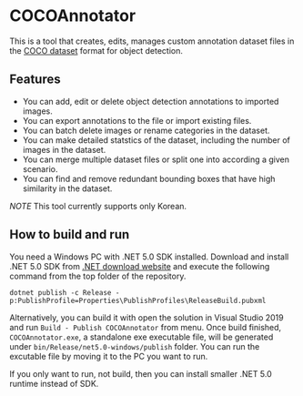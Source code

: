 # COCOAnnotator

This is a tool that creates, edits, manages custom annotation dataset files in the [COCO dataset](https://cocodataset.org/) format for object detection.

## Features

* You can add, edit or delete object detection annotations to imported images.
* You can export annotations to the file or import existing files.
* You can batch delete images or rename categories in the dataset.
* You can make detailed statstics of the dataset, including the number of images in the dataset.
* You can merge multiple dataset files or split one into according a given scenario.
* You can find and remove redundant bounding boxes that have high similarity in the dataset.

*NOTE* This tool currently supports only Korean.

## How to build and run

You need a Windows PC with .NET 5.0 SDK installed. Download and install .NET 5.0 SDK from [.NET download website](https://dotnet.microsoft.com/download) and execute the following command from the top folder of the repository.

```
dotnet publish -c Release -p:PublishProfile=Properties\PublishProfiles\ReleaseBuild.pubxml
```

Alternatively, you can build it with open the solution in Visual Studio 2019 and run `Build - Publish COCOAnnotator` from menu. Once build finished, `COCOAnnotator.exe`, a standalone exe executable file, will be generated under `bin/Release/net5.0-windows/publish` folder. You can run the excutable file by moving it to the PC you want to run.

If you only want to run, not build, then you can install smaller .NET 5.0 runtime instead of SDK.
